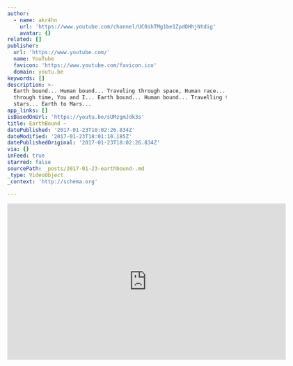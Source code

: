 ```yaml
---
author:
  - name: akr4hn
    url: 'https://www.youtube.com/channel/UC0ihTMg1be1ZpdQHhjNtdig'
    avatar: {}
related: []
publisher:
  url: 'https://www.youtube.com/'
  name: YouTube
  favicon: 'https://www.youtube.com/favicon.ico'
  domain: youtu.be
keywords: []
description: >-
  Earth bound... Human bound... Traveling through space, Human race... Traveling
  through time, You and I... Earth bound... Human bound... Travelling through
  stars... Earth to Mars...
app_links: []
isBasedOnUrl: 'https://youtu.be/sUMzgmJdk3s'
title: EarthBound ~
datePublished: '2017-01-23T18:02:26.834Z'
dateModified: '2017-01-23T18:01:10.185Z'
datePublishedOriginal: '2017-01-23T18:02:26.834Z'
via: {}
inFeed: true
starred: false
sourcePath: _posts/2017-01-23-earthbound-.md
_type: VideoObject
_context: 'http://schema.org'

---
```

<iframe src="https://cdn.embedly.com/widgets/media.html?src=https%3A%2F%2Fwww.youtube.com%2Fembed%2FsUMzgmJdk3s%3Ffeature%3Doembed&amp;url=http%3A%2F%2Fwww.youtube.com%2Fwatch%3Fv%3DsUMzgmJdk3s&amp;image=https%3A%2F%2Fi.ytimg.com%2Fvi%2FsUMzgmJdk3s%2Fhqdefault.jpg&amp;key=b7d04c9b404c499eba89ee7072e1c4f7&amp;type=text%2Fhtml&amp;schema=youtube" width="640" height="360" scrolling="no" frameborder="0" allowfullscreen="" style=""></iframe>